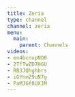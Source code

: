 ```yaml
---
title: Zeria
type: channel
channel: zeria
menu:
  main:
    parent: Channels
videos:
- en4bcnxpNO0
- 2TfTwZD7HGU
- RB3JQhghbrs
- iGYnmZ9uN7g
- PaMJGf8UXJM
---
```

